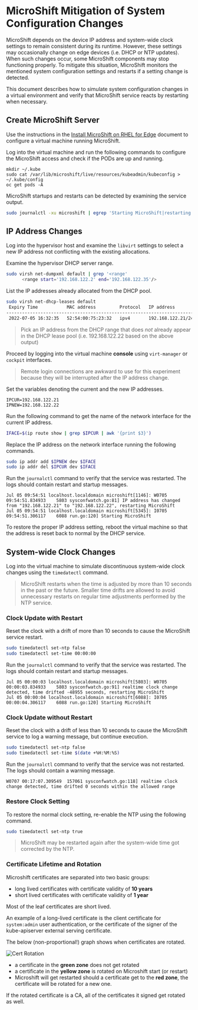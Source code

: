 # MicroShift Mitigation of System Configuration Changes

MicroShift depends on the device IP address and system-wide clock settings to remain consistent during its runtime. However, these settings may occasionally change on edge devices (i.e. DHCP or NTP updates). When such changes occur, some MicroShift components may stop functioning properly. To mitigate this situation, MicroShift monitors the mentioned system configuration settings and restarts if a setting change is detected.

This document describes how to simulate system configuration changes in a virtual environment and verify that MicroShift service reacts by restarting when necessary.

## Create MicroShift Server
Use the instructions in the [Install MicroShift on RHEL for Edge](./rhel4edge_iso.md) document to configure a virtual machine running MicroShift. 

Log into the virtual machine and run the following commands to configure the MicroShift access and check if the PODs are up and running.

```
mkdir ~/.kube
sudo cat /var/lib/microshift/live/resources/kubeadmin/kubeconfig > ~/.kube/config
oc get pods -A
```

MicroShift startups and restarts can be detected by examining the service output.

```bash
sudo journalctl -xu microshift | egrep 'Starting MicroShift|restarting MicroShift'
```

## IP Address Changes
Log into the hypervisor host and examine the `libvirt` settings to select a new IP address not conflicting with the existing allocations.

Examine the hypervisor DHCP server range.

```bash
sudo virsh net-dumpxml default | grep '<range'
      <range start='192.168.122.2' end='192.168.122.35'/>
```

List the IP addresses already allocated from the DHCP pool.

```bash
sudo virsh net-dhcp-leases default
 Expiry Time           MAC address         Protocol   IP address          Hostname         Client ID or DUID
-----------------------------------------------------------------------------------------------------------------
 2022-07-05 16:32:35   52:54:00:75:23:32   ipv4       192.168.122.21/24   -                01:52:54:00:75:23:32
```

> Pick an IP address from the DHCP range that does *not* already appear in the DHCP lease pool (i.e. 192.168.122.22 based on the above output)

Proceed by logging into the virtual machine **console** using `virt-manager` or `cockpit` interfaces.
> Remote login connections are awkward to use for this experiment because they will be interrupted after the IP address change.

Set the variables denoting the current and the new IP addresses.

```
IPCUR=192.168.122.21
IPNEW=192.168.122.22
```

Run the following command to get the name of the network interface for the current IP address.

```bash
IFACE=$(ip route show | grep $IPCUR | awk '{print $3}')
```

Replace the IP address on the network interface running the following commands.

```bash
sudo ip addr add $IPNEW dev $IFACE
sudo ip addr del $IPCUR dev $IFACE
```

Run the `journalctl` command to verify that the service was restarted. The logs should contain restart and startup messages.
```
Jul 05 09:54:51 localhost.localdomain microshift[1146]: W0705 09:54:51.834933    5803 sysconfwatch.go:81] IP address has changed from "192.168.122.21" to "192.168.122.22", restarting MicroShift
Jul 05 09:54:51 localhost.localdomain microshift[5345]: I0705 09:54:51.306117    6088 run.go:120] Starting MicroShift
```

To restore the proper IP address setting, reboot the virtual machine so that the address is reset back to normal by the DHCP service.

## System-wide Clock Changes
Log into the virtual machine to simulate discontinuous system-wide clock changes using the `timedatectl` command.

> MicroShift restarts when the time is adjusted by more than 10 seconds in the past or the future. 
> Smaller time drifts are allowed to avoid unnecessary restarts on regular time adjustments performed by the NTP service.

### Clock Update with Restart
Reset the clock with a drift of more than 10 seconds to cause the MicroShift service restart.

```bash
sudo timedatectl set-ntp false
sudo timedatectl set-time 00:00:00
```

Run the `journalctl` command to verify that the service was restarted. The logs should contain restart and startup messages.

```
Jul 05 00:00:03 localhost.localdomain microshift[5803]: W0705 00:00:03.834933    5803 sysconfwatch.go:91] realtime clock change detected, time drifted -48955 seconds, restarting MicroShift
Jul 05 00:00:04 localhost.localdomain microshift[6088]: I0705 00:00:04.306117    6088 run.go:120] Starting MicroShift
```

### Clock Update without Restart
Reset the clock with a drift of less than 10 seconds to cause the MicroShift service to log a warning message, but continue execution.

```bash
sudo timedatectl set-ntp false
sudo timedatectl set-time $(date +%H:%M:%S)
```

Run the `journalctl` command to verify that the service was not restarted. The logs should contain a warning message.

```
W0707 00:17:07.309549  157061 sysconfwatch.go:118] realtime clock change detected, time drifted 0 seconds within the allowed range
```
### Restore Clock Setting
To restore the normal clock setting, re-enable the NTP using the following command.
```bash
sudo timedatectl set-ntp true
```

> MicroShift may be restarted again after the system-wide time got corrected by the NTP.

### Certificate Lifetime and Rotation

Microshift certificates are separated into two basic groups:

- long lived certificates with certificate validity of **10 years**
- short lived certificates with certificate validity of **1 year**

Most of the leaf certificates are short lived.

An example of a long-lived certificate is the client certificate for `system:admin`
user authentication, or the certificate of the signer of the kube-apiserver
external serving certificate.

The below (non-proportional!) graph shows when certificates are rotated.

![Cert Rotation](./images/certrotation.png)

- a certificate in the **green zone** does not get rotated
- a certificate in the **yellow zone** is rotated on Microshift start (or restart)
- Microshift will get restarted should a certificate get to the **red zone**, the
  certificate will be rotated for a new one.

If the rotated certificate is a CA, all of the certificates it signed get rotated
as well.